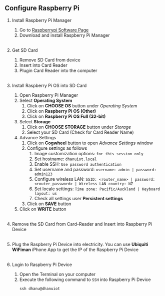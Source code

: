 ## Configure Raspberry Pi
1. Install Raspberry Pi Manager
   1. Go to [Raspberrypi Software Page](https://www.raspberrypi.com/software/)
   2. Download and install Raspberry Pi Manager
<br><br>
   
2. Get SD Card
   1. Remove SD Card from device
   2. Insert into Card Reader
   3. Plugin Card Reader into the computer
<br><br>
   
3. Install Raspberry Pi OS into SD Card
   1. Open Raspberry Pi Manager
   2. Select **Operating System**
      1. Click on **CHOOSE OS** button under *Operating System*
      2. Click on **Raspberry Pi OS (Other)**
      3. Click on **Raspberry Pi OS Full (32-bit)**
   3. Select **Storage**
      1. Click on **CHOOSE STORAGE** button under *Storage*
      2. Select your SD Card (Check for Card Reader Name)
   4. Advance Settings
      1. Click on **Cogwheel** button to open *Advance Settings* window
      2. Configure settings as follows
         1. Image customization options: `for this session only`
         2. Set hostname: `dhanuiot.local`
         3. Enable SSH: `Use password authentication`
         4. Set username and password: `username: admin | password: admin123`
         5. Configure wireless LAN: `SSID: <router_name> | password: <router_password> | Wireless LAN country: NZ`
         6. Set locale settings: `Time zone: Pacific/Auckland | Keyboard layout: us`
         7. Check all settings user **Persistent settings**
      3. Click on **SAVE** button
   5. Click on **WRITE** button
<br><br>

4. Remove the SD Card from Card-Reader and Insert into Raspberry Pi Device
<br><br>

5. Plug the Raspberry Pi Device into electricity. You can use **Ubiquiti WiFiman** iPhone App to get the IP of the Raspberry Pi Device
<br><br>

6. Login to Raspberry Pi Device
   1. Open the Terminal on your computer
   2. Execute the following command to `SSH` into Raspberry Pi Device
      ```shell
      ssh dhanu@dhanuiot
      ```  
         